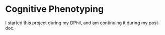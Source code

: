 # Cognitive Phenotyping

I started this project during my DPhil, and am continuing it during my post-doc.

